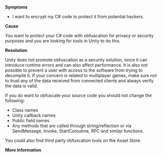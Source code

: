 

**Symptoms**


- I want to encrypt my C# code to protect it from potential hackers.



**Cause**



You want to protect your C# code with obfuscation for privacy or security purposes and you are looking for tools in Unity to do this.



**Resolution**



Unity does not promote obfuscation as a security solution, since it can introduce runtime errors and can also affect performance. It is also not possible to prevent a user with access to the software from trying to decompile it. If your concern is related to multiplayer games, make sure not to trust any of the data received from connected clients and always verify the data is valid.



If you do want to obfuscate your source code you should not change the following:


- Class names
- Unity callback names
- Public field names
- Any methods that are called through string/reflection or via SendMessage, Invoke, StartCoroutine, RPC and similar functions.



You could also find third party obfuscation tools on the Asset Store.



**More Information**





